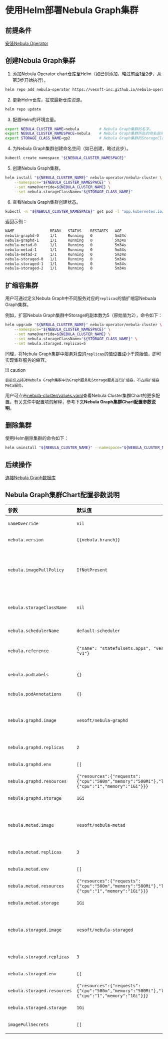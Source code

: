# 使用Helm部署Nebula Graph集群

## 前提条件

[安装Nebula Operator](../2.deploy-nebula-operator.md)

## 创建Nebula Graph集群

1. 添加Nebula Operator chart仓库至Helm（如已创添加，略过前面1至2步，从第3步开始执行）。
   
  ```bash
  helm repo add nebula-operator https://vesoft-inc.github.io/nebula-operator/charts
  ```

2. 更新Helm仓库，拉取最新仓库资源。
   
  ```bash
  helm repo update
  ```

3. 配置Helm的环境变量。
   
  ```bash
  export NEBULA_CLUSTER_NAME=nebula         # Nebula Graph集群的名字。
  export NEBULA_CLUSTER_NAMESPACE=nebula    # Nebula Graph集群所处的命名空间的名字。
  export STORAGE_CLASS_NAME=gp2             # Nebula Graph集群的StorageClass。
  ```

4. 为Nebula Graph集群创建命名空间（如已创建，略过此步）。

  ```bash
  kubectl create namespace "${NEBULA_CLUSTER_NAMESPACE}"
  ```

5. 创建Nebula Graph集群。

  ```bash
  helm install "${NEBULA_CLUSTER_NAME}" nebula-operator/nebula-cluster \
      --namespace="${NEBULA_CLUSTER_NAMESPACE}" \
      --set nameOverride=${NEBULA_CLUSTER_NAME} \
      --set nebula.storageClassName="${STORAGE_CLASS_NAME}"
  ```

6. 查看Nebula Graph集群创建状态。
   
  ```bash
  kubectl -n "${NEBULA_CLUSTER_NAMESPACE}" get pod -l "app.kubernetes.io/cluster=${NEBULA_CLUSTER_NAME}"
  ```
  返回示例：

  ```bash
  NAME                READY   STATUS    RESTARTS   AGE
  nebula-graphd-0     1/1     Running   0          5m34s
  nebula-graphd-1     1/1     Running   0          5m34s
  nebula-metad-0      1/1     Running   0          5m34s
  nebula-metad-1      1/1     Running   0          5m34s
  nebula-metad-2      1/1     Running   0          5m34s
  nebula-storaged-0   1/1     Running   0          5m34s
  nebula-storaged-1   1/1     Running   0          5m34s
  nebula-storaged-2   1/1     Running   0          5m34s
  ```

## 扩缩容集群

用户可通过定义Nebula Graph中不同服务对应的`replicas`的值扩缩容Nebuala Graph集群。

例如，扩容Nebula Graph集群中Storage的副本数为5（原始值为2），命令如下：

```bash
helm upgrade "${NEBULA_CLUSTER_NAME}" nebula-operator/nebula-cluster \
    --namespace="${NEBULA_CLUSTER_NAMESPACE}" \
    --set nameOverride=${NEBULA_CLUSTER_NAME} \
    --set nebula.storageClassName="${STORAGE_CLASS_NAME}" \
    --set nebula.storaged.replicas=5
```

同理，将Nebula Graph集群中服务对应的`replicas`的值设置成小于原始值，即可实现集群服务的缩容。

!!! caution

    目前仅支持对Nebula Graph集群中的Graph服务和Storage服务进行扩缩容，不支持扩缩容Meta服务。

用户可点击[nebula-cluster/values.yaml](https://github.com/vesoft-inc/nebula-operator/blob/{{operator.branch}}/charts/nebula-cluster/values.yaml)查看Nebula Cluster集群Chart的更多配置。有关文件中配置项的解释，参考下文**Nebula Graph集群Chart配置参数说明**。

## 删除集群

使用Helm删除集群的命令如下：

```bash
helm uninstall "${NEBULA_CLUSTER_NAME}" --namespace="${NEBULA_CLUSTER_NAMESPACE}"
```

## 后续操作

[连接Nebula Graph数据库](../4.connect-to-nebula-graph-service.md)

## Nebula Graph集群Chart配置参数说明

| 参数                        | 默认值                                                       | 描述                                                         |
| :-------------------------- | :----------------------------------------------------------- | ------------------------------------------------------------ |
| `nameOverride`              | `nil`                                                        | 覆盖集群Chart的名称。                                        |
| `nebula.version`            | `{{nebula.branch}}`                                                     | Nebula Graph的版本。                                         |
| `nebula.imagePullPolicy`    | `IfNotPresent`                                               | Nebula Graph镜像的拉取策略。关于拉取策略详情，请参考[Image pull policy](https://kubernetes.io/docs/concepts/containers/images/#image-pull-policy)。 |
| `nebula.storageClassName`   | `nil`                                                        | 持久存储卷的类型，默认使用StorageClass的名字。               |
| `nebula.schedulerName`      | `default-scheduler`                                          | Nebula Graph集群的调度器。                                   |
| `nebula.reference`          | `{"name": "statefulsets.apps", "version": "v1"}`             | 为Nebula Graph引用的工作负载。                               |
| `nebula.podLabels`          | `{}`                                                         | Nebula Graph服务Pod的标签。                                  |
| `nebula.podAnnotations`     | `{}`                                                         | Nebula Graph服务的注解。                                     |
| `nebula.graphd.image`       | `vesoft/nebula-graphd`                                       | Graphd容器镜像名称。使用 `nebula.version`中的值作为版本。    |
| `nebula.graphd.replicas`    | `2`                                                          | Graphd服务的副本数。                                         |
| `nebula.graphd.env`         | `[]`                                                         | Graphd服务的环境变量。                                       |
| `nebula.graphd.resources`   | `{"resources":{"requests":{"cpu":"500m","memory":"500Mi"},"limits":{"cpu":"1","memory":"1Gi"}}}` | Graphd资源配置。                                             |
| `nebula.graphd.storage`     | `1Gi`                                                        | Graphd服务的存储大小值。                                     |
| `nebula.metad.image`        | `vesoft/nebula-metad`                                        | Metad容器镜像名称。使用 `nebula.version`中的值作为版本。     |
| `nebula.metad.replicas`     | `3`                                                          | Metad服务的副本数。                                          |
| `nebula.metad.env`          | `[]`                                                         | Metad服务的环境变量。                                        |
| `nebula.metad.resources`    | `{"resources":{"requests":{"cpu":"500m","memory":"500Mi"},"limits":{"cpu":"1","memory":"1Gi"}}}` | Metad服务的资源配置。                                        |
| `nebula.metad.storage`      | `1Gi`                                                        | Graphd服务的存储大小值。                                     |
| `nebula.storaged.image`     | `vesoft/nebula-storaged`                                     | Storaged容器镜像名称。使用 `nebula.version`中的值作为版本。  |
| `nebula.storaged.replicas`  | `3`                                                          | Storaged服务的副本数。                                       |
| `nebula.storaged.env`       | `[]`                                                         | Storaged服务的环境变量。                                     |
| `nebula.storaged.resources` | `{"resources":{"requests":{"cpu":"500m","memory":"500Mi"},"limits":{"cpu":"1","memory":"1Gi"}}}` | Storaged服务的资源配置。                                     |
| `nebula.storaged.storage`   | `1Gi`                                                        | Storaged服务的存储空间值。                                   |
| `imagePullSecrets`          | `[]`                                                         | 拉取镜像的Secret。                                           |
